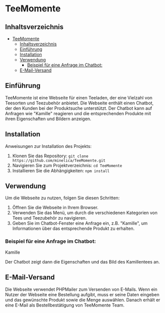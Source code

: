 # TeeMomente

## Inhaltsverzeichnis
- [TeeMomente](#teemomente)
  - [Inhaltsverzeichnis](#inhaltsverzeichnis)
  - [Einführung](#einführung)
  - [Installation](#installation)
  - [Verwendung](#verwendung)
    - [Beispiel für eine Anfrage im Chatbot:](#beispiel-für-eine-anfrage-im-chatbot)
  - [E-Mail-Versand](#e-mail-versand)

## Einführung
TeeMomente ist eine Webseite für einen Teeladen, der eine Vielzahl von Teesorten und Teezubehör anbietet. Die Webseite enthält einen Chatbot, der den Kunden bei der Produktsuche unterstützt. Der Chatbot kann auf Anfragen wie "Kamille" reagieren und die entsprechenden Produkte mit ihren Eigenschaften und Bildern anzeigen.

## Installation
Anweisungen zur Installation des Projekts:
1. Klonen Sie das Repository: `git clone https://github.com/minelica/TeeMomente.git`
2. Navigieren Sie zum Projektverzeichnis: `cd TeeMomente`
3. Installieren Sie die Abhängigkeiten: `npm install`

## Verwendung
Um die Webseite zu nutzen, folgen Sie diesen Schritten:
1. Öffnen Sie die Webseite in Ihrem Browser.
2. Verwenden Sie das Menü, um durch die verschiedenen Kategorien von Tees und Teezubehör zu navigieren.
3. Geben Sie im Chatbot-Fenster eine Anfrage ein, z.B. "Kamille", um Informationen über das entsprechende Produkt zu erhalten.

### Beispiel für eine Anfrage im Chatbot:
Kamille

Der Chatbot zeigt dann die Eigenschaften und das Bild des Kamillentees an.

## E-Mail-Versand
Die Webseite verwendet PHPMailer zum Versenden von E-Mails. Wenn ein Nutzer der Webseite eine Bestellung aufgibt, muss er seine Daten eingeben und das gewünschte Produkt sowie die Menge auswählen. Danach erhält er eine E-Mail als Bestellbestätigung von TeeMomente Team.

